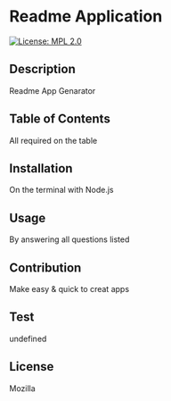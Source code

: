 
  # Readme Application
  [![License: MPL 2.0](https://img.shields.io/badge/License-MPL_2.0-brightgreen.svg)](https://opensource.org/licenses/MPL-2.0)
  
  ## Description
  Readme App Genarator
  
  ## Table of Contents
  All required on the table
  
  ## Installation
   On the terminal with Node.js
  
  ## Usage
  By answering all questions listed

  ## Contribution
  Make easy & quick to creat apps
          
  ## Test
  undefined
  
  ## License
  Mozilla